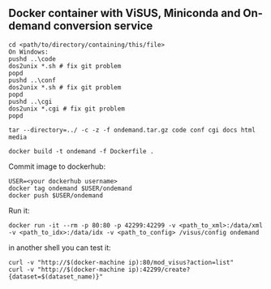 Docker container with ViSUS, Miniconda and On-demand conversion service
-----------------------------------

```
cd <path/to/directory/containing/this/file>
On Windows:
pushd ..\code
dos2unix *.sh # fix git problem
popd
pushd ..\conf 
dos2unix *.sh # fix git problem
popd
pushd ..\cgi 
dos2unix *.cgi # fix git problem
popd

tar --directory=../ -c -z -f ondemand.tar.gz code conf cgi docs html media

docker build -t ondemand -f Dockerfile .
```

Commit image to dockerhub:
```
USER=<your dockerhub username>
docker tag ondemand $USER/ondemand
docker push $USER/ondemand
```

Run it:
```
docker run -it --rm -p 80:80 -p 42299:42299 -v <path_to_xml>:/data/xml -v <path_to_idx>:/data/idx -v <path_to_config> /visus/config ondemand
```

in another shell you can test it:
```
curl -v "http://$(docker-machine ip):80/mod_visus?action=list"
curl -v "http://$(docker-machine ip):42299/create?{dataset=$(dataset_name)}"
```